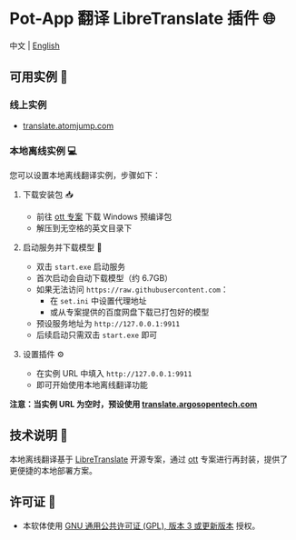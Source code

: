 <!--
SPDX-FileCopyrightText: 2024 Integral <integral@member.fsf.org>

SPDX-License-Identifier: GPL-3.0-or-later
-->

# Pot-App 翻译 LibreTranslate 插件 🌐

中文 | [English](README_EN.md)

## 可用实例 🔗

### 线上实例
- [translate.atomjump.com](https://translate.atomjump.com/)

### 本地离线实例 💻
您可以设置本地离线翻译实例，步骤如下：

1. 下载安装包 📥
   - 前往 [ott 专案](https://github.com/jianchang512/ott) 下载 Windows 预编译包
   - 解压到无空格的英文目录下

2. 启动服务并下载模型 🚀
   - 双击 `start.exe` 启动服务
   - 首次启动会自动下载模型（约 6.7GB）
   - 如果无法访问 `https://raw.githubusercontent.com`：
     - 在 `set.ini` 中设置代理地址
     - 或从专案提供的百度网盘下载已打包好的模型
   - 预设服务地址为 `http://127.0.0.1:9911`
   - 后续启动只需双击 `start.exe` 即可

3. 设置插件 ⚙️
   - 在实例 URL 中填入 `http://127.0.0.1:9911`
   - 即可开始使用本地离线翻译功能

**注意：当实例 URL 为空时，预设使用 [translate.argosopentech.com](https://translate.atomjump.com/)**

## 技术说明 🔧
本地离线翻译基于 [LibreTranslate](https://github.com/LibreTranslate/LibreTranslate) 开源专案，通过 [ott](https://github.com/jianchang512/ott) 专案进行再封装，提供了更便捷的本地部署方案。

## 许可证 📜
- 本软体使用 [GNU 通用公共许可证 (GPL), 版本 3 或更新版本](LICENSES/GPL-3.0-or-later.txt) 授权。